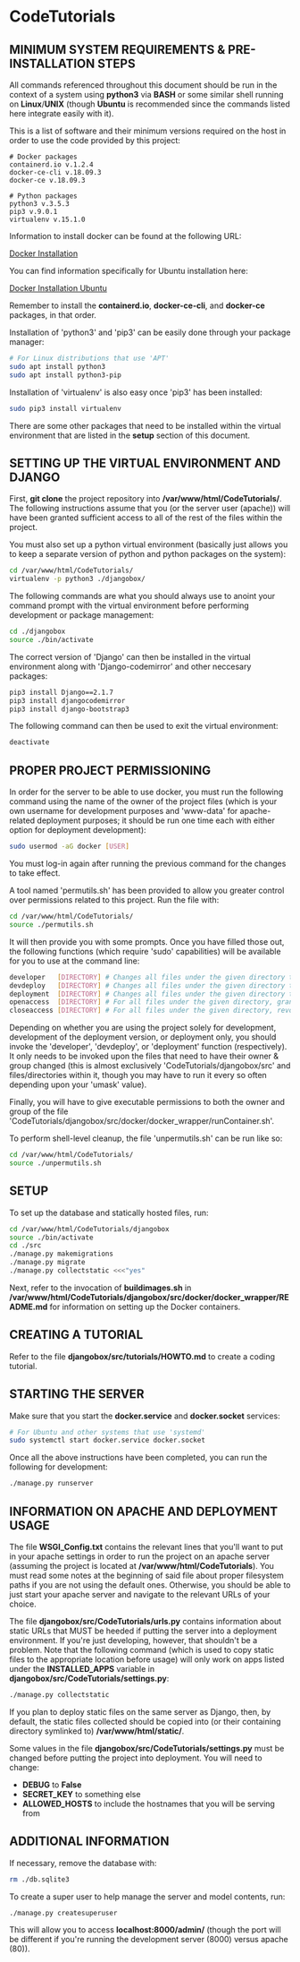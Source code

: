 # CodeTutorials

## MINIMUM SYSTEM REQUIREMENTS & PRE-INSTALLATION STEPS

All commands referenced throughout this document should be run in the context of a system using **python3** via **BASH** or some similar shell running on **Linux**/**UNIX** (though **Ubuntu** is recommended since the commands listed here integrate easily with it).

This is a list of software and their minimum versions required on the host in order to use the code provided by this project:

	# Docker packages
	containerd.io v.1.2.4
	docker-ce-cli v.18.09.3
	docker-ce v.18.09.3
	
	# Python packages
	python3 v.3.5.3
	pip3 v.9.0.1
	virtualenv v.15.1.0

Information to install docker can be found at the following URL:

[Docker Installation](https://docs.docker.com/install/)

You can find information specifically for Ubuntu installation here:

[Docker Installation Ubuntu](https://docs.docker.com/install/linux/docker-ce/ubuntu/#install-docker-ce)

Remember to install the **containerd.io**, **docker-ce-cli**, and **docker-ce** packages, in that order.

Installation of 'python3' and 'pip3' can be easily done through your package manager:

```bash
# For Linux distributions that use 'APT'
sudo apt install python3
sudo apt install python3-pip
```

Installation of 'virtualenv' is also easy once 'pip3' has been installed:

```bash
sudo pip3 install virtualenv
```

There are some other packages that need to be installed within the virtual environment that are listed in the **setup** section of this document.

## SETTING UP THE VIRTUAL ENVIRONMENT AND DJANGO

First, **git clone** the project repository into **/var/www/html/CodeTutorials/**. The following instructions assume that you (or the server user (apache)) will have been granted sufficient access to all of the rest of the files within the project.

You must also set up a python virtual environment (basically just allows you to keep a separate version of python and python packages on the system):

```bash
cd /var/www/html/CodeTutorials/
virtualenv -p python3 ./djangobox/
```

The following commands are what you should always use to anoint your command prompt with the virtual environment before performing development or package management:

```bash
cd ./djangobox
source ./bin/activate
```

The correct version of 'Django' can then be installed in the virtual environment along with 'Django-codemirror' and other neccesary packages:

```bash
pip3 install Django==2.1.7
pip3 install djangocodemirror
pip3 install django-bootstrap3
```

The following command can then be used to exit the virtual environment:

```bash
deactivate
```

## PROPER PROJECT PERMISSIONING

In order for the server to be able to use docker, you must run the following command using the name of the owner of the project files (which is your own username for development purposes and 'www-data' for apache-related deployment purposes; it should be run one time each with either option for deployment development):

```bash
sudo usermod -aG docker [USER]
```

You must log-in again after running the previous command for the changes to take effect.

A tool named 'permutils.sh' has been provided to allow you greater control over permissions related to this project. Run the file with:

```bash
cd /var/www/html/CodeTutorials/
source ./permutils.sh
```

It will then provide you with some prompts. Once you have filled those out, the following functions (which require 'sudo' capabilities) will be available for you to use at the command line:

```bash
developer	[DIRECTORY]	# Changes all files under the given directory to the developer's owner and group
devdeploy	[DIRECTORY]	# Changes all files under the given directory to the developer's owner and the server's group
deployment	[DIRECTORY]	# Changes all files under the given directory to the server's owner and group
openaccess	[DIRECTORY]	# For all files under the given directory, grants file read and directory traversal permission to everyone
closeaccess	[DIRECTORY]	# For all files under the given directory, revokes all permissions from everyone except the owner
```

Depending on whether you are using the project solely for development, development of the deployment version, or deployment only, you should invoke the 'developer', 'devdeploy', or 'deployment' function (respectively). It only needs to be invoked upon the files that need to have their owner & group changed (this is almost exclusively 'CodeTutorials/djangobox/src' and files/directories within it, though you may have to run it every so often depending upon your 'umask' value).

Finally, you will have to give executable permissions to both the owner and group of the file 'CodeTutorials/djangobox/src/docker/docker_wrapper/runContainer.sh'.

To perform shell-level cleanup, the file 'unpermutils.sh' can be run like so:

```bash
cd /var/www/html/CodeTutorials/
source ./unpermutils.sh
```

## SETUP

To set up the database and statically hosted files, run:

```bash
cd /var/www/html/CodeTutorials/djangobox
source ./bin/activate
cd ./src
./manage.py makemigrations
./manage.py migrate
./manage.py collectstatic <<<"yes"
```

Next, refer to the invocation of **buildimages.sh** in **/var/www/html/CodeTutorials/djangobox/src/docker/docker_wrapper/README.md** for information on setting up the Docker containers.

## CREATING A TUTORIAL

Refer to the file **djangobox/src/tutorials/HOWTO.md** to create a coding tutorial.

## STARTING THE SERVER

Make sure that you start the **docker.service** and **docker.socket** services:

```bash
# For Ubuntu and other systems that use 'systemd'
sudo systemctl start docker.service docker.socket
```

Once all the above instructions have been completed, you can run the following for development:

```bash
./manage.py runserver
```

## INFORMATION ON APACHE AND DEPLOYMENT USAGE

The file **WSGI_Config.txt** contains the relevant lines that you'll want to put in your apache settings in order to run the project on an apache server (assuming the project is located at **/var/www/html/CodeTutorials**). You must read some notes at the beginning of said file about proper filesystem paths if you are not using the default ones.  Otherwise, you should be able to just start your apache server and navigate to the relevant URLs of your choice.

The file **djangobox/src/CodeTutorials/urls.py** contains information about static URLs that MUST be heeded if putting the server into a deployment environment. If you're just developing, however, that shouldn't be a problem. Note that the following command (which is used to copy static files to the appropriate location before usage) will only work on apps listed under the **INSTALLED_APPS** variable in **djangobox/src/CodeTutorials/settings.py**:

```bash
./manage.py collectstatic
```

If you plan to deploy static files on the same server as Django, then, by default, the static files collected should be copied into (or their containing directory symlinked to) **/var/www/html/static/**.

Some values in the file **djangobox/src/CodeTutorials/settings.py** must be changed before putting the project into deployment. You will need to change:

- **DEBUG** to **False**
- **SECRET_KEY** to something else
- **ALLOWED_HOSTS** to include the hostnames that you will be serving from

## ADDITIONAL INFORMATION

If necessary, remove the database with:

```bash
rm ./db.sqlite3
```

To create a super user to help manage the server and model contents, run:

```bash
./manage.py createsuperuser
```

This will allow you to access **localhost:8000/admin/** (though the port will be different if you're running the development server (8000) versus apache (80)).
